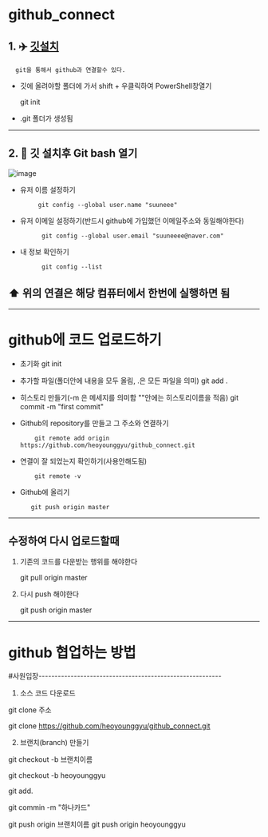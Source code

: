 # github_connect

##  1. ✈️ [깃설치](https://git-scm.com/download/win)  

      git을 통해서 github과 연결할수 있다.


 - 깃에 올려야할 폴더에 가서 shift + 우클릭하여 PowerShell창열기
                            
      git init
      
      
 - .git 폴더가 생성됨
 ---------------------
 ## 2. 🍎 깃 설치후 Git bash 열기
 
 ![image](https://user-images.githubusercontent.com/60366769/235417840-18a965b3-8a2e-4e55-bf57-4b69f988e763.png)
 
 * 유저 이름 설정하기
 
            git config --global user.name "suuneee"


* 유저 이메일 설정하기(반드시 github에 가입했던 이메일주소와 동일해야한다)
 
            git config --global user.email "suuneeee@naver.com"
      
* 내 정보 확인하기

            git config --list


##  ⬆️ 위의 연결은 해당 컴퓨터에서 한번에 실행하면 됨
----------------------------------

# github에 코드 업로드하기

   * 초기화 
       git init
   * 추가할 파일(폴더안에 내용을 모두 올림, .은 모든 파일을 의미)
       git add .
   * 히스토리 만들기(-m 은 메세지를 의미함 ""안에는 히스토리이름을 적음)
       git commit -m "first commit"
       
  * Github의 repository를 만들고 그 주소와 연결하기

            git remote add origin https://github.com/heoyounggyu/github_connect.git
            
  * 연결이 잘 되었는지 확인하기(사용안해도됨)    

            git remote -v
            
  * Github에 올리기
  
           git push origin master


-----------------------------------------------------------------
##  수정하여 다시 업로드할때 

1. 기존의 코드를 다운받는 행위를 해야한다

     git pull origin master
     
     
2. 다시 push 해야한다

      git push origin master
     
     

-----------------------------------------------------------------


# github 협업하는 방법

#사원입장---------------------------------------------------------

1. 소스 코드 다운로드

 git clone 주소
 
 git clone https://github.com/heoyounggyu/github_connect.git
 
2. 브랜치(branch) 만들기

git checkout -b 브랜치이름

git checkout -b heoyounggyu

git add.

git commin -m "하나카드"

git push origin 브랜치이름
git push origin heoyounggyu









